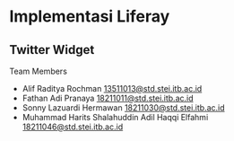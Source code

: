 # Implementasi Liferay
## Twitter Widget

Team Members

- Alif Raditya Rochman 13511013@std.stei.itb.ac.id
- Fathan Adi Pranaya 18211011@std.stei.itb.ac.id
- Sonny Lazuardi Hermawan 18211030@std.stei.itb.ac.id
- Muhammad Harits Shalahuddin Adil Haqqi Elfahmi 18211046@std.stei.itb.ac.id

